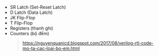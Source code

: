 - SR Latch (Set-Reset Latch)
- D Latch (Data Latch)
- JK Flip-Flop
- T Flip-Flop
- Registers (thanh ghi)
- Counters (bộ đếm)
  > https://nguyenquanicd.blogspot.com/2017/08/verilog-rtl-code-mo-ta-cac-loai-bo-em.html
